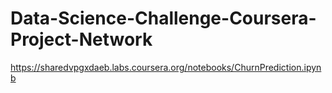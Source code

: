 # Data-Science-Challenge-Coursera-Project-Network
https://sharedvpgxdaeb.labs.coursera.org/notebooks/ChurnPrediction.ipynb
